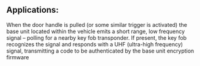 ## Applications:

When the door handle is pulled (or some similar trigger is activated) the base unit located within the vehicle emits a short range, low frequency signal – polling for a nearby key fob transponder. If present, the key fob recognizes the signal and responds with a UHF (ultra-high frequency) signal, transmitting a code to be authenticated by the base unit encryption firmware  
